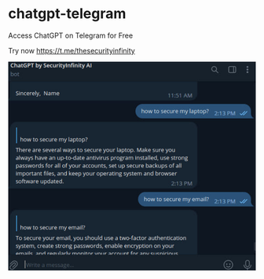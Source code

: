 # chatgpt-telegram

Access ChatGPT on Telegram for Free

Try now https://t.me/thesecurityinfinity

![alt text](330860643_735232501549213_7124508947386749340_n.jpg "Access ChatGPT on Telegram")
